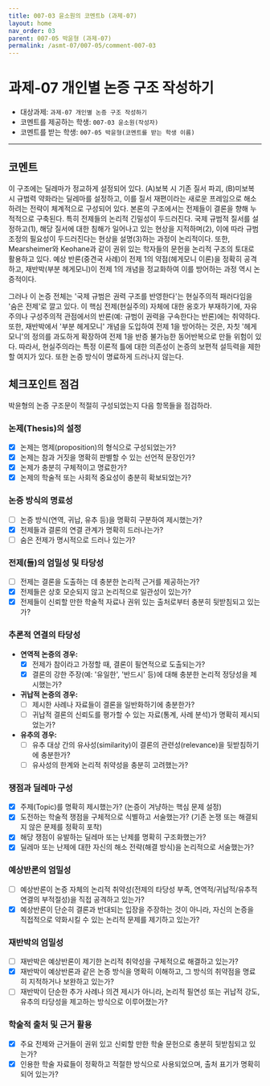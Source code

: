 ```yaml
---
title: 007-03 윤소원의 코멘트b (과제-07) 
layout: home
nav_order: 03
parent: 007-05 박윤형 (과제-07)
permalink: /asmt-07/007-05/comment-007-03
---
```


# 과제-07 개인별 논증 구조 작성하기

- 대상과제: `과제-07 개인별 논증 구조 작성하기`
- 코멘트를 제공하는 학생: `007-03 윤소원(작성자)` 
- 코멘트를 받는 학생: `007-05 박윤형(코멘트를 받는 학생 이름)` 
---

## 코멘트
이 구조에는 딜레마가 정교하게 설정되어 있다. (A)보복 시 기존 질서 파괴, (B)미보복 시 규범력 약화라는 딜레마를 설정하고, 이를 질서 재편이라는 새로운 프레임으로 해소하려는 전략이 체계적으로 구성되어 있다. 본론의 구조에서는 전제들이 결론을 향해 누적적으로 구축된다. 특히 전제들의 논리적 긴밀성이 두드러진다. 국제 규범적 질서를 설정하고(1), 해당 질서에 대한 침해가 일어나고 있는 현상을 지적하며(2), 이에 따라 규범 조정의 필요성이 두드러진다는 현상을 설명(3)하는 과정이 논리적이다. 또한, Mearsheimer와 Keohane과 같이 권위 있는 학자들의 문헌을 논리적 구조의 토대로 활용하고 있다. 예상 반론(중견국 사례)이 전제 1의 약점(헤게모니 이론)을 정확히 공격하고, 재반박(부분 헤게모니)이 전제 1의 개념을 정교화하여 이를 방어하는 과정 역시 논증적이다.

그러나 이 논증 전체는 '국제 규범은 권력 구조를 반영한다'는 현실주의적 패러다임을 '숨은 전제'로 깔고 있다. 이 핵심 전제(현실주의) 자체에 대한 옹호가 부재하기에, 자유주의나 구성주의적 관점에서의 반론(예: 규범이 권력을 구속한다는 반론)에는 취약하다. 또한, 재반박에서 '부분 헤게모니' 개념을 도입하여 전제 1을 방어하는 것은, 자칫 '헤게모니'의 정의를 과도하게 확장하여 전제 1을 반증 불가능한 동어반복으로 만들 위험이 있다.  따라서, 현실주의라는 특정 이론적 틀에 대한 의존성이 논증의 보편적 설득력을 제한할 여지가 있다. 또한 논증 방식이 명료하게 드러나지 않는다.

## 체크포인트 점검

박윤형의 논증 구조문이 적절히 구성되었는지 다음 항목들을 점검하라.

### **논제(Thesis)의 설정**
- [x] 논제는 명제(proposition)의 형식으로 구성되었는가?
- [x] 논제는 참과 거짓을 명확히 판별할 수 있는 선언적 문장인가?
- [x] 논제가 충분히 구체적이고 명료한가?
- [x] 논제의 학술적 또는 사회적 중요성이 충분히 확보되었는가?

### **논증 방식의 명료성**
- [ ] 논증 방식(연역, 귀납, 유추 등)을 명확히 구분하여 제시했는가?
- [x] 전제들과 결론의 연결 관계가 명확히 드러나는가?
- [ ] 숨은 전제가 명시적으로 드러나 있는가?

### **전제(들)의 엄밀성 및 타당성**
- [ ] 전제는 결론을 도출하는 데 충분한 논리적 근거를 제공하는가?
- [x] 전제들은 상호 모순되지 않고 논리적으로 일관성이 있는가?
- [x] 전제들이 신뢰할 만한 학술적 자료나 권위 있는 출처로부터 충분히 뒷받침되고 있는가?

### **추론적 연결의 타당성**
- **연역적 논증의 경우:**
  - [x] 전제가 참이라고 가정할 때, 결론이 필연적으로 도출되는가?
  - [x] 결론의 강한 주장(예: '유일한', '반드시' 등)에 대해 충분한 논리적 정당성을 제시했는가?

- **귀납적 논증의 경우:**
  - [ ] 제시한 사례나 자료들이 결론을 일반화하기에 충분한가?
  - [ ] 귀납적 결론의 신뢰도를 평가할 수 있는 자료(통계, 사례 분석)가 명확히 제시되었는가?

- **유추의 경우:**
  - [ ] 유추 대상 간의 유사성(similarity)이 결론의 관련성(relevance)을 뒷받침하기에 충분한가?
  - [ ] 유사성의 한계와 논리적 취약성을 충분히 고려했는가?

### **쟁점과 딜레마 구성**
- [x] 주제(Topic)를 명확히 제시했는가? (논증이 겨냥하는 핵심 문제 설정)
- [x] 도전하는 학술적 쟁점을 구체적으로 식별하고 서술했는가? (기존 논쟁 또는 해결되지 않은 문제를 정확히 포착)
- [x] 해당 쟁점이 유발하는 딜레마 또는 난제를 명확히 구조화했는가?
- [x] 딜레마 또는 난제에 대한 자신의 해소 전략(해결 방식)을 논리적으로 서술했는가?

### **예상반론의 엄밀성**
- [ ] 예상반론이 논증 자체의 논리적 취약성(전제의 타당성 부족, 연역적/귀납적/유추적 연결의 부적절성)을 직접 공격하고 있는가?
- [x] 예상반론이 단순히 결론과 반대되는 입장을 주장하는 것이 아니라, 자신의 논증을 직접적으로 약화시킬 수 있는 논리적 문제를 제기하고 있는가?

### **재반박의 엄밀성**
- [ ] 재반박은 예상반론이 제기한 논리적 취약성을 구체적으로 해결하고 있는가?
- [x] 재반박이 예상반론과 같은 논증 방식을 명확히 이해하고, 그 방식의 취약점을 명료히 지적하거나 보완하고 있는가?
- [ ] 재반박이 단순한 추가 사례나 의견 제시가 아니라, 논리적 필연성 또는 귀납적 강도, 유추의 타당성을 제고하는 방식으로 이루어졌는가?

### **학술적 출처 및 근거 활용**
- [x] 주요 전제와 근거들이 권위 있고 신뢰할 만한 학술 문헌으로 충분히 뒷받침되고 있는가?
- [x] 인용한 학술 자료들이 정확하고 적절한 방식으로 사용되었으며, 출처 표기가 명확히 되어 있는가?